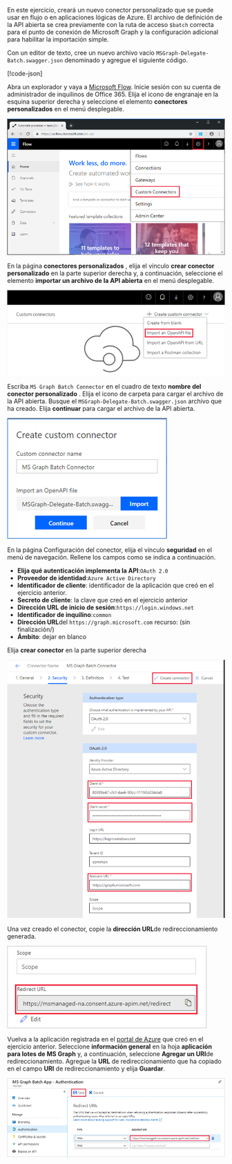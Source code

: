 <!-- markdownlint-disable MD002 MD041 -->

En este ejercicio, creará un nuevo conector personalizado que se puede usar en flujo o en aplicaciones lógicas de Azure. El archivo de definición de la API abierta se crea previamente con la ruta de acceso `$batch` correcta para el punto de conexión de Microsoft Graph y la configuración adicional para habilitar la importación simple.

Con un editor de texto, cree un nuevo archivo vacío `MSGraph-Delegate-Batch.swagger.json` denominado y agregue el siguiente código.

[!code-json[](../LabFiles/MSGraph-Delegate-Batch.swagger.json)]

Abra un explorador y vaya a [Microsoft Flow](https://flow.microsoft.com). Inicie sesión con su cuenta de administrador de inquilinos de Office 365. Elija el icono de engranaje en la esquina superior derecha y seleccione el elemento **conectores personalizados** en el menú desplegable.

![Captura de pantalla del menú desplegable de Microsoft Flow](./images/flow-conn1.png)

En la página **conectores personalizados** , elija el vínculo **crear conector personalizado** en la parte superior derecha y, a continuación, seleccione el elemento **importar un archivo de la API abierta** en el menú desplegable.

 ![Captura de pantalla del menú desplegable crear conector personalizado en Microsoft Flow](./images/flow-conn2.png)

Escriba `MS Graph Batch Connector` en el cuadro de texto **nombre del conector personalizado** . Elija el icono de carpeta para cargar el archivo de la API abierta. Busque el `MSGraph-Delegate-Batch.swagger.json` archivo que ha creado. Elija **continuar** para cargar el archivo de la API abierta.

 ![Captura de pantalla del cuadro de diálogo crear conector personalizado](./images/flow-conn3.png)

En la página Configuración del conector, elija el vínculo **seguridad** en el menú de navegación. Rellene los campos como se indica a continuación.

- **Elija qué autenticación implementa la API**:`OAuth 2.0`
- **Proveedor de identidad**:`Azure Active Directory`
- **Identificador de cliente**: identificador de la aplicación que creó en el ejercicio anterior.
- **Secreto de cliente**: la clave que creó en el ejercicio anterior
- **Dirección URL de inicio de sesión**:`https://login.windows.net`
- **Identificador de inquilino**:`common`
- **Dirección URL**del `https://graph.microsoft.com` recurso: (sin finalización/)
- **Ámbito**: dejar en blanco

Elija **crear conector** en la parte superior derecha

![Captura de pantalla de la pestaña seguridad en la configuración del conector](./images/flow-conn4.png)

Una vez creado el conector, copie la **dirección URL**de redireccionamiento generada.

![Captura de pantalla de la dirección URL de redireccionamiento generada](./images/flow-conn5.png)

Vuelva a la aplicación registrada en el [portal de Azure](https://aad.portal.azure.com) que creó en el ejercicio anterior. Seleccione **información general** en la hoja **aplicación para lotes de MS Graph** y, a continuación, seleccione **Agregar un URI**de redireccionamiento. Agregue la **URL** de redireccionamiento que ha copiado en el campo **URI** de redireccionamiento y elija **Guardar**.

![Captura de pantalla de la hoja direcciones URL de respuesta en Azure portal](./images/flow-conn-preview6.png)